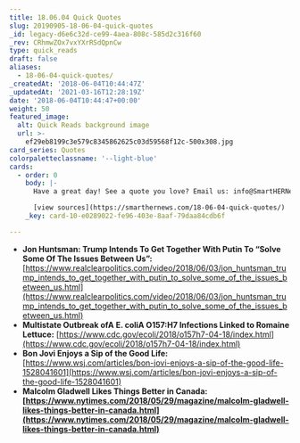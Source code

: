 ```yaml
---
title: 18.06.04 Quick Quotes
slug: 20190905-18-06-04-quick-quotes
_id: legacy-d6e6c32d-ce99-4aea-808c-585d2c316f60
_rev: CRhmwZOx7vxYXrRSdQpnCw
type: quick_reads
draft: false
aliases:
  - 18-06-04-quick-quotes/
_createdAt: '2018-06-04T10:44:47Z'
_updatedAt: '2021-03-16T12:28:19Z'
date: '2018-06-04T10:44:47+00:00'
weight: 50
featured_image:
  alt: Quick Reads background image
  url: >-
    ef29eb8199c3e579c8345862625c03d59568f12c-500x308.jpg
card_series: Quotes
colorpaletteclassname: '--light-blue'
cards:
  - order: 0
    body: |-
      Have a great day! See a quote you love? Email us: info@SmartHERNews.com

      [view sources](https://smarthernews.com/18-06-04-quick-quotes/)
    _key: card-10-e0289022-fe96-403e-8aaf-79daa84cdb6f

---
```

* **Jon Huntsman: Trump Intends To Get Together With Putin To “Solve Some Of The Issues Between Us”:** [https://www.realclearpolitics.com/video/2018/06/03/jon_huntsman_trump_intends_to_get_together_with_putin_to_solve_some_of_the_issues_between_us.html](https://www.realclearpolitics.com/video/2018/06/03/jon_huntsman_trump_intends_to_get_together_with_putin_to_solve_some_of_the_issues_between_us.html)
* **Multistate Outbreak ofA E. coliA O157:H7 Infections Linked to Romaine Lettuce:** [https://www.cdc.gov/ecoli/2018/o157h7-04-18/index.html](https://www.cdc.gov/ecoli/2018/o157h7-04-18/index.html)
* **Bon Jovi Enjoys a Sip of the Good Life:** [https://www.wsj.com/articles/bon-jovi-enjoys-a-sip-of-the-good-life-1528041601](https://www.wsj.com/articles/bon-jovi-enjoys-a-sip-of-the-good-life-1528041601)
* **Malcolm Gladwell Likes Things Better in Canada: [https://www.nytimes.com/2018/05/29/magazine/malcolm-gladwell-likes-things-better-in-canada.html](https://www.nytimes.com/2018/05/29/magazine/malcolm-gladwell-likes-things-better-in-canada.html)**